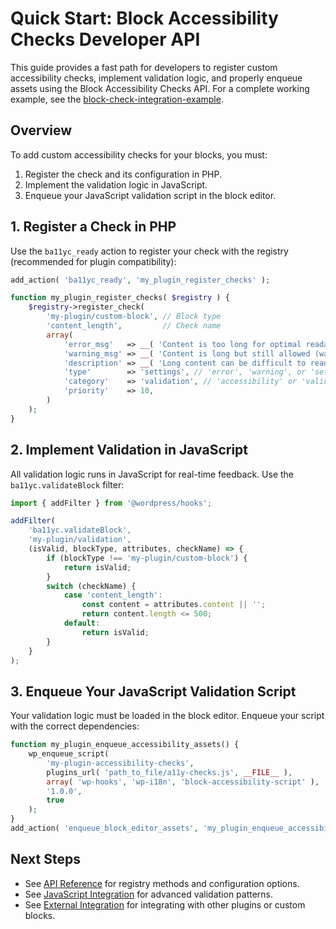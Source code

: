 
# Quick Start: Block Accessibility Checks Developer API

This guide provides a fast path for developers to register custom accessibility checks, implement validation logic, and properly enqueue assets using the Block Accessibility Checks API. For a complete working example, see the [block-check-integration-example](https://github.com/troychaplin/block-check-integration-example).

## Overview

To add custom accessibility checks for your blocks, you must:
1. Register the check and its configuration in PHP.
2. Implement the validation logic in JavaScript.
3. Enqueue your JavaScript validation script in the block editor.

## 1. Register a Check in PHP

Use the `ba11yc_ready` action to register your check with the registry (recommended for plugin compatibility):

```php
add_action( 'ba11yc_ready', 'my_plugin_register_checks' );

function my_plugin_register_checks( $registry ) {
    $registry->register_check(
        'my-plugin/custom-block', // Block type
        'content_length',         // Check name
        array(
            'error_msg'   => __( 'Content is too long for optimal readability', 'my-plugin' ),
            'warning_msg' => __( 'Content is long but still allowed (warning)', 'my-plugin' ),
            'description' => __( 'Long content can be difficult to read', 'my-plugin' ),
            'type'        => 'settings', // 'error', 'warning', or 'settings'
            'category'    => 'validation', // 'accessibility' or 'validation'
            'priority'    => 10,
        )
    );
}
```

## 2. Implement Validation in JavaScript

All validation logic runs in JavaScript for real-time feedback. Use the `ba11yc.validateBlock` filter:

```javascript
import { addFilter } from '@wordpress/hooks';

addFilter(
    'ba11yc.validateBlock',
    'my-plugin/validation',
    (isValid, blockType, attributes, checkName) => {
        if (blockType !== 'my-plugin/custom-block') {
            return isValid;
        }
        switch (checkName) {
            case 'content_length':
                const content = attributes.content || '';
                return content.length <= 500;
            default:
                return isValid;
        }
    }
);
```

## 3. Enqueue Your JavaScript Validation Script

Your validation logic must be loaded in the block editor. Enqueue your script with the correct dependencies:

```php
function my_plugin_enqueue_accessibility_assets() {
    wp_enqueue_script(
        'my-plugin-accessibility-checks',
        plugins_url( 'path_to_file/a11y-checks.js', __FILE__ ),
        array( 'wp-hooks', 'wp-i18n', 'block-accessibility-script' ),
        '1.0.0',
        true
    );
}
add_action( 'enqueue_block_editor_assets', 'my_plugin_enqueue_accessibility_assets' );
```

## Next Steps
- See [API Reference](./api-reference.md) for registry methods and configuration options.
- See [JavaScript Integration](./js-integration.md) for advanced validation patterns.
- See [External Integration](./external-integration.md) for integrating with other plugins or custom blocks.
